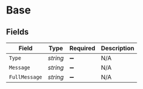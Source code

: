 # Base


## Fields

| Field              | Type               | Required           | Description        |
| ------------------ | ------------------ | ------------------ | ------------------ |
| `Type`             | *string*           | :heavy_minus_sign: | N/A                |
| `Message`          | *string*           | :heavy_minus_sign: | N/A                |
| `FullMessage`      | *string*           | :heavy_minus_sign: | N/A                |